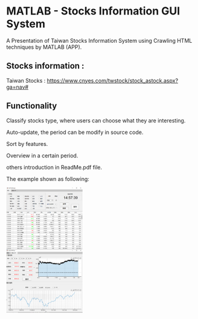 # MATLAB - Stocks Information GUI System

A Presentation of Taiwan Stocks Information System using Crawling HTML techniques by MATLAB (APP).

## Stocks information :

Taiwan Stocks : https://www.cnyes.com/twstock/stock_astock.aspx?ga=nav#

## Functionality

Classify stocks type, where users can choose what they are interesting.

Auto-update, the period can be modify in source code.

Sort by features.

Overview in a certain period.

others introduction in ReadMe.pdf file.

The example shown as following:

<div class="row">
  <div class="column">
    <img src="matlab_stocks.png" width = "40%" align = "left">
  </div>
  <div class="column">
    <img src="matlab_stocks2.png" width = "40%" align = "left">   
  </div>
<div>

